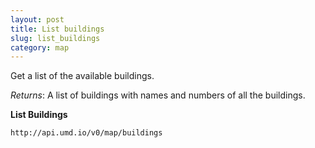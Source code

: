 ```yaml
---
layout: post
title: List buildings
slug: list_buildings
category: map
---
```


Get a list of the available buildings.

*Returns*: A list of buildings with names and numbers of all the buildings.

<!-- EXAMPLE -->
**List Buildings**

`http://api.umd.io/v0/map/buildings`

<!-- END -->